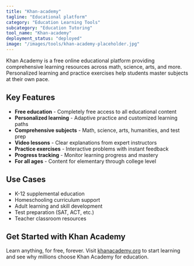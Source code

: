 ```yaml
---
title: "Khan-academy"
tagline: "Educational platform"
category: "Education Learning Tools"
subcategory: "Education Tutoring"
tool_name: "Khan-academy"
deployment_status: "deployed"
image: "/images/tools/khan-academy-placeholder.jpg"
---
```

Khan Academy is a free online educational platform providing comprehensive learning resources across math, science, arts, and more. Personalized learning and practice exercises help students master subjects at their own pace.

## Key Features

- **Free education** - Completely free access to all educational content
- **Personalized learning** - Adaptive practice and customized learning paths
- **Comprehensive subjects** - Math, science, arts, humanities, and test prep
- **Video lessons** - Clear explanations from expert instructors
- **Practice exercises** - Interactive problems with instant feedback
- **Progress tracking** - Monitor learning progress and mastery
- **For all ages** - Content for elementary through college level

## Use Cases

- K-12 supplemental education
- Homeschooling curriculum support
- Adult learning and skill development
- Test preparation (SAT, ACT, etc.)
- Teacher classroom resources

## Get Started with Khan Academy

Learn anything, for free, forever. Visit [khanacademy.org](https://www.khanacademy.org) to start learning and see why millions choose Khan Academy for education.
